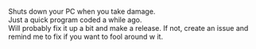 Shuts down your PC when you take damage.  
Just a quick program coded a while ago.  
Will probably fix it up a bit and make a release. If not, create an issue and remind me to fix if you want to fool around w it.